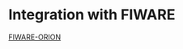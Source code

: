# Integration with FIWARE

[FIWARE-ORION](https://fiware-orion.readthedocs.io/en/master/user/walkthrough_apiv2/index.html#before-starting)